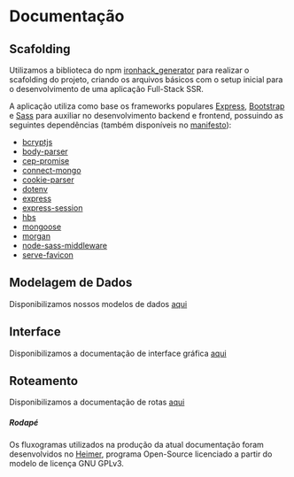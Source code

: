 # Documentação

## Scafolding

Utilizamos a biblioteca do npm [ironhack_generator](https://www.npmjs.com/package/ironhack_generator) para realizar o scafolding do projeto,
criando os arquivos básicos com o setup inicial para o desenvolvimento de uma aplicação
Full-Stack SSR.

A aplicação utiliza como base os frameworks populares [Express](https://www.npmjs.com/package/express), [Bootstrap](https://getbootstrap.com) 
e [Sass](https://sass-lang.com) para auxiliar no desenvolvimento backend e frontend, possuindo as seguintes dependências (também disponíveis
no [manifesto](../package.json)):

- [bcryptjs](https://www.npmjs.com/package/bcryptjs)
- [body-parser](https://www.npmjs.com/package/body-parser)
- [cep-promise](https://www.npmjs.com/package/cep-promise)
- [connect-mongo](https://www.npmjs.com/package/connect-mongo)
- [cookie-parser](https://www.npmjs.com/package/cookie-parser)
- [dotenv](https://www.npmjs.com/package/dotenv)
- [express](https://www.npmjs.com/package/express)
- [express-session](https://www.npmjs.com/package/express-session)
- [hbs](https://www.npmjs.com/package/hbs)
- [mongoose](https://www.npmjs.com/package/mongoose)
- [morgan](https://www.npmjs.com/package/morgan)
- [node-sass-middleware](https://www.npmjs.com/package/node-sass-middleware)
- [serve-favicon](https://www.npmjs.com/package/serve-favicon)

## Modelagem de Dados

Disponibilizamos nossos modelos de dados [aqui](modelagem.md)

## Interface

Disponibilizamos a documentação de interface gráfica [aqui](ui.md)

## Roteamento

Disponibilizamos a documentação de rotas [aqui](rotas.md)

##### Rodapé

Os fluxogramas utilizados na produção da atual documentação foram desenvolvidos no
[Heimer](https://github.com/juzzlin/Heimer), programa Open-Source licenciado a partir do
modelo de licença GNU GPLv3.